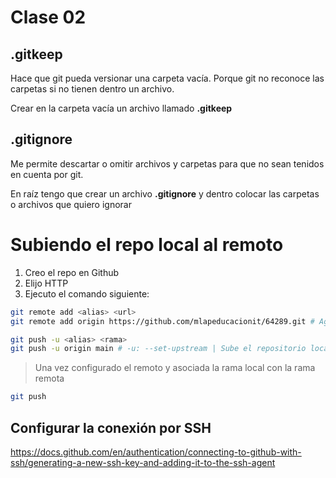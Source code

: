 # Clase 02

## .gitkeep
Hace que git pueda versionar una carpeta vacía. Porque git no reconoce las carpetas si no tienen dentro un archivo.

Crear en la carpeta vacía un archivo llamado **.gitkeep**

## .gitignore
Me permite descartar o omitir archivos y carpetas para que no sean tenidos en cuenta por git.

En raíz tengo que crear un archivo **.gitignore** y dentro colocar las carpetas o archivos que quiero ignorar

# Subiendo el repo local al remoto

1. Creo el repo en Github
2. Elijo HTTP
3. Ejecuto el comando siguiente:


```sh
git remote add <alias> <url>
git remote add origin https://github.com/mlapeducacionit/64289.git # Agrega el repo remoto al local
```

```sh
git push -u <alias> <rama>
git push -u origin main # -u: --set-upstream | Sube el repositorio local al remoto.
``` 

> Una vez configurado el remoto y asociada la rama local con la rama remota

```sh
git push
```



## Configurar la conexión por SSH
https://docs.github.com/en/authentication/connecting-to-github-with-ssh/generating-a-new-ssh-key-and-adding-it-to-the-ssh-agent


